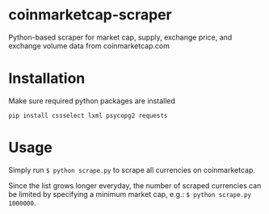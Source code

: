 coinmarketcap-scraper
===================

Python-based scraper for market cap, supply, exchange price, and exchange volume data from coinmarketcap.com

Installation
=============

Make sure required python packages are installed

```
pip install cssselect lxml psycopg2 requests
```

Usage
=====

Simply run `$ python scrape.py` to scrape all currencies on coinmarketcap.

Since the list grows longer everyday, the number of scraped currencies can be limited by specifying a minimum market cap, e.g.: `$ python scrape.py 1000000`.
